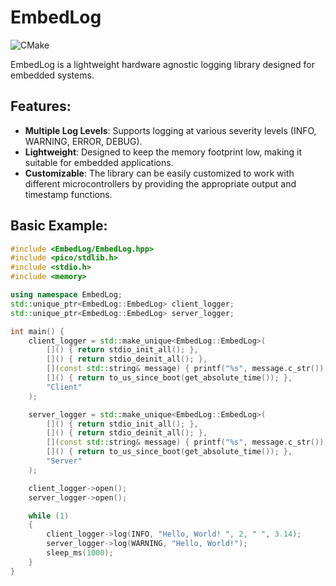 # EmbedLog

![CMake](https://github.com/joeinman/EmbedLog/actions/workflows/cmake.yml/badge.svg)

EmbedLog is a lightweight hardware agnostic logging library designed for embedded systems.

## Features:

- **Multiple Log Levels**: Supports logging at various severity levels (INFO, WARNING, ERROR, DEBUG).
- **Lightweight**: Designed to keep the memory footprint low, making it suitable for embedded applications.
- **Customizable**: The library can be easily customized to work with different microcontrollers by providing the appropriate output and timestamp functions.

## Basic Example:

```cpp
#include <EmbedLog/EmbedLog.hpp>
#include <pico/stdlib.h>
#include <stdio.h>
#include <memory>

using namespace EmbedLog;
std::unique_ptr<EmbedLog::EmbedLog> client_logger;
std::unique_ptr<EmbedLog::EmbedLog> server_logger;

int main() {
    client_logger = std::make_unique<EmbedLog::EmbedLog>(
        []() { return stdio_init_all(); },
        []() { return stdio_deinit_all(); },
        [](const std::string& message) { printf("%s", message.c_str()); },
        []() { return to_us_since_boot(get_absolute_time()); },
        "Client"
    );

    server_logger = std::make_unique<EmbedLog::EmbedLog>(
        []() { return stdio_init_all(); },
        []() { return stdio_deinit_all(); },
        [](const std::string& message) { printf("%s", message.c_str()); },
        []() { return to_us_since_boot(get_absolute_time()); },
        "Server"
    );

    client_logger->open();
    server_logger->open();

    while (1)
    {
        client_logger->log(INFO, "Hello, World! ", 2, " ", 3.14);
        server_logger->log(WARNING, "Hello, World!");
        sleep_ms(1000);
    }
}
```
